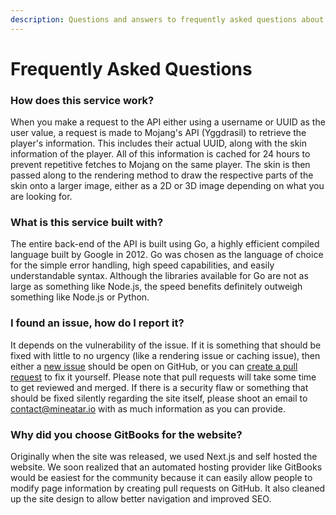 ```yaml
---
description: Questions and answers to frequently asked questions about the service.
---
```


# Frequently Asked Questions

### How does this service work?

When you make a request to the API either using a username or UUID as the user value, a request is made to Mojang's API (Yggdrasil) to retrieve the player's information. This includes their actual UUID, along with the skin information of the player. All of this information is cached for 24 hours to prevent repetitive fetches to Mojang on the same player. The skin is then passed along to the rendering method to draw the respective parts of the skin onto a larger image, either as a 2D or 3D image depending on what you are looking for.

### What is this service built with?

The entire back-end of the API is built using Go, a highly efficient compiled language built by Google in 2012. Go was chosen as the language of choice for the simple error handling, high speed capabilities, and easily understandable syntax. Although the libraries available for Go are not as large as something like Node.js, the speed benefits definitely outweigh something like Node.js or Python.

### I found an issue, how do I report it?

It depends on the vulnerability of the issue. If it is something that should be fixed with little to no urgency (like a rendering issue or caching issue), then either a [new issue](https://github.com/mineatar-io/api-server/issues/new) should be open on GitHub, or you can [create a pull request](https://github.com/mineatar-io/api-server/compare) to fix it yourself. Please note that pull requests will take some time to get reviewed and merged. If there is a security flaw or something that should be fixed silently regarding the site itself, please shoot an email to [contact@mineatar.io](mailto:contact@mineatar.io) with as much information as you can provide.

### Why did you choose GitBooks for the website?

Originally when the site was released, we used Next.js and self hosted the website. We soon realized that an automated hosting provider like GitBooks would be easiest for the community because it can easily allow people to modify page information by creating pull requests on GitHub. It also cleaned up the site design to allow better navigation and improved SEO.
